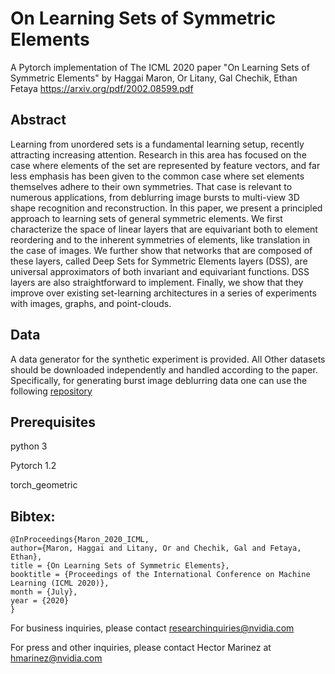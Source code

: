 # On Learning Sets of Symmetric Elements
A Pytorch implementation of The ICML 2020 paper "On Learning Sets of Symmetric Elements" by Haggai Maron, Or Litany, Gal Chechik, Ethan Fetaya
https://arxiv.org/pdf/2002.08599.pdf
## Abstract
Learning from unordered sets is a fundamental learning setup, recently attracting increasing attention. Research in this area has focused on the case where elements of the set are represented by feature vectors, and far less emphasis has been given to the common case where set elements themselves adhere to their own symmetries. That case is relevant to numerous applications, from deblurring image bursts to multi-view 3D shape recognition and reconstruction.
In this paper, we present a principled approach to learning sets of general symmetric elements. We first characterize the space of linear layers that are equivariant both to element reordering and to the inherent symmetries of elements, like translation in the case of images. We further show that networks that are composed of these layers, called Deep Sets for Symmetric Elements layers (DSS), are universal approximators of both invariant and equivariant functions. DSS layers are also straightforward to implement. Finally, we show that they improve over existing set-learning architectures in a series of experiments with images, graphs, and point-clouds.
## Data
A data generator for the synthetic experiment is provided. All Other datasets should be downloaded independently and handled according to the paper.
Specifically, for generating burst image deblurring data one can use the following [repository](https://github.com/FrederikWarburg/Burst-Image-Deblurring)

## Prerequisites
python 3

Pytorch 1.2

torch_geometric

## Bibtex:

```
@InProceedings{Maron_2020_ICML,
author={Maron, Haggai and Litany, Or and Chechik, Gal and Fetaya, Ethan},
title = {On Learning Sets of Symmetric Elements},
booktitle = {Proceedings of the International Conference on Machine Learning (ICML 2020)},
month = {July},
year = {2020}
}
```

For business inquiries, please contact researchinquiries@nvidia.com 

For press and other inquiries, please contact Hector Marinez at hmarinez@nvidia.com
